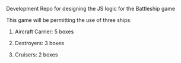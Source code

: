 Development Repo for designing the JS logic for the Battleship game

This game will be permitting the use of three ships:

1. Aircraft Carrier: 5 boxes

2. Destroyers: 3 boxes

3. Cruisers: 2 boxes



